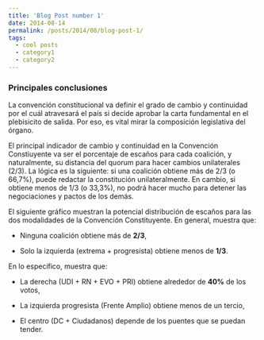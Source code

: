 ```yaml
---
title: 'Blog Post number 1'
date: 2014-08-14
permalink: /posts/2014/08/blog-post-1/
tags:
  - cool posts
  - category1
  - category2
---
```



### Principales conclusiones

La convención constitucional va definir el grado de cambio y continuidad por el cuál atravesará el país si decide aprobar la carta fundamental en el plebisicito de salida. Por eso, es vital mirar la composición legislativa del órgano.

El principal indicador de cambio y continuidad en la Convención Constiuyente va ser el porcentaje de escaños para cada coalición, y naturalmente, su distancia del quorum para hacer cambios unilaterales (2/3). La lógica es la siguiente: si una coalición obtiene más de 2/3 (o 66,7%), puede redactar la constitución unilateralmente. En cambio, si obtiene menos de 1/3 (o 33,3%), no podrá hacer mucho para detener las negociaciones y pactos de los demás.

El siguiente gráfico muestran la potencial distribución de escaños para las dos modalidades de la Convención Constituyente. En general, muestra que:

- Ninguna coalición obtiene más de **2/3**,

- Solo la izquierda (extrema + progresista) obtiene menos de **1/3**.

En lo específico, muestra que:

- La derecha (UDI + RN + EVO + PRI) obtiene alrededor de **40%** de los votos,

- La izquierda progresista (Frente Amplio) obtiene menos de un tercio,

- El centro (DC + Ciudadanos) depende de los puentes que se puedan tender.

